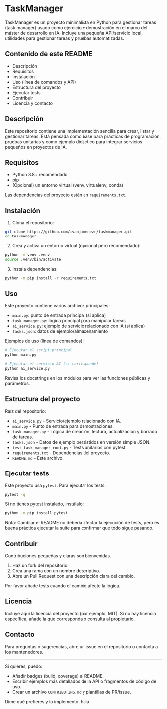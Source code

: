 # TaskManager

TaskManager es un proyecto minimalista en Python para gestionar tareas (task manager) usado como ejercicio y demostración en el marco del máster de desarrollo en IA. Incluye una pequeña API/servicio local, utilidades para gestionar tareas y pruebas automatizadas.

## Contenido de este README

- Descripción
- Requisitos
- Instalación
- Uso (línea de comandos y API)
- Estructura del proyecto
- Ejecutar tests
- Contribuir
- Licencia y contacto

## Descripción

Este repositorio contiene una implementación sencilla para crear, listar y gestionar tareas. Está pensada como base para prácticas de programación, pruebas unitarias y como ejemplo didáctico para integrar servicios pequeños en proyectos de IA.

## Requisitos

- Python 3.8+ recomendado
- pip
- (Opcional) un entorno virtual (venv, virtualenv, conda)

Las dependencias del proyecto están en `requirements.txt`.

## Instalación

1. Clona el repositorio:

```bash
git clone https://github.com/ivanjimenezr/taskmanager.git
cd taskmanager
```

2. Crea y activa un entorno virtual (opcional pero recomendado):

```bash
python -m venv .venv
source .venv/bin/activate
```

3. Instala dependencias:

```bash
python -m pip install -r requirements.txt
```

## Uso

Este proyecto contiene varios archivos principales:

- `main.py`: punto de entrada principal (si aplica)
- `task_manager.py`: lógica principal para manipular tareas
- `ai_service.py`: ejemplo de servicio relacionado con IA (si aplica)
- `tasks.json`: datos de ejemplo/almacenamiento

Ejemplos de uso (línea de comandos):

```bash
# Ejecutar el script principal
python main.py

# Ejecutar el servicio AI (si corresponde)
python ai_service.py
```

Revisa los docstrings en los módulos para ver las funciones públicas y parámetros.

## Estructura del proyecto

Raíz del repositorio:

- `ai_service.py` - Servicio/ejemplo relacionado con IA.
- `main.py` - Punto de entrada para demostraciones.
- `task_manager.py` - Lógica de creación, lectura, actualización y borrado de tareas.
- `tasks.json` - Datos de ejemplo persistidos en versión simple JSON.
- `test_task_manager_root.py` - Tests unitarios con pytest.
- `requirements.txt` - Dependencias del proyecto.
- `README.md` - Este archivo.

## Ejecutar tests

Este proyecto usa `pytest`. Para ejecutar los tests:

```bash
pytest -q
```

Si no tienes pytest instalado, instálalo:

```bash
python -m pip install pytest
```

Nota: Cambiar el README no debería afectar la ejecución de tests, pero es buena práctica ejecutar la suite para confirmar que todo sigue pasando.

## Contribuir

Contribuciones pequeñas y claras son bienvenidas.

1. Haz un fork del repositorio.
2. Crea una rama con un nombre descriptivo.
3. Abre un Pull Request con una descripción clara del cambio.

Por favor añade tests cuando el cambio afecte la lógica.

## Licencia

Incluye aquí la licencia del proyecto (por ejemplo, MIT). Si no hay licencia específica, añade la que corresponda o consulta al propietario.

## Contacto

Para preguntas o sugerencias, abre un issue en el repositorio o contacta a los mantenedores.

---

Si quieres, puedo:

- Añadir badges (build, coverage) al README.
- Escribir ejemplos más detallados de la API o fragmentos de código de uso.
- Crear un archivo `CONTRIBUTING.md` y plantillas de PR/issue.

Dime qué prefieres y lo implemento.
hola

